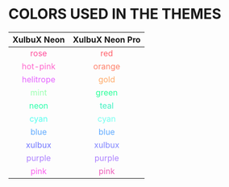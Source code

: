 # COLORS USED IN THE THEMES

|                 XulbuX Neon                  |              XulbuX Neon Pro              |
|                    :--:                      |                   :--:                    |
| <span style="color:#FF4D9A">rose</span>      | <span style="color:#FF606A">red</span>    |
| <span style="color:#FF65CC">hot-pink</span>  | <span style="color:#FF806A">orange</span> |
| <span style="color:#E565FF">helitrope</span> | <span style="color:#FFAB6A">gold</span>   |
| <span style="color:#9AFFB0">mint</span>      | <span style="color:#2BFF9A">green</span>  |
| <span style="color:#2BFFAB">neon</span>      | <span style="color:#41F1C2">teal</span>   |
| <span style="color:#55FFEF">cyan</span>      | <span style="color:#77FFEF">cyan</span>   |
| <span style="color:#60AAFF">blue</span>      | <span style="color:#60AAFF">blue</span>   |
| <span style="color:#7075FF">xulbux</span>    | <span style="color:#8085FF">xulbux</span> |
| <span style="color:#AC80FF">purple</span>    | <span style="color:#AC80FF">purple</span> |
| <span style="color:#FC61EF">pink</span>      | <span style="color:#EE60BB">pink</span>   |
